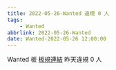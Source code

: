 ```yaml
---
title: 2022-05-26-Wanted 違規 0 人
tags:
    - Wanted
abbrlink: 2022-05-26-Wanted
date: Wanted-2022-05-26 12:00:00
---
```

Wanted 板 [板規連結](https://www.ptt.cc/bbs/Wanted/M.1608829773.A.D3B.html)
昨天違規 0 人
